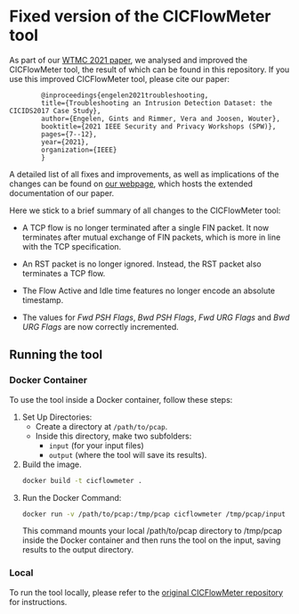 # Fixed version of the CICFlowMeter tool

As part of our [WTMC 2021 paper](https://downloads.distrinet-research.be/WTMC2021/Resources/wtmc2021_Engelen_Troubleshooting.pdf), we analysed and improved the CICFlowMeter tool, the result of 
which can be found in this repository. If you use this improved CICFlowMeter tool, please cite our paper:

            @inproceedings{engelen2021troubleshooting,
            title={Troubleshooting an Intrusion Detection Dataset: the CICIDS2017 Case Study},
            author={Engelen, Gints and Rimmer, Vera and Joosen, Wouter},
            booktitle={2021 IEEE Security and Privacy Workshops (SPW)},
            pages={7--12},
            year={2021},
            organization={IEEE}
            }

A detailed list of all fixes and improvements, as well as implications of the changes can be found on [our webpage](https://downloads.distrinet-research.be/WTMC2021/),
which hosts the extended documentation of our paper. 

Here we stick to a brief summary of all changes to the CICFlowMeter tool: 

- A TCP flow is no longer terminated after a single FIN packet. It now terminates after mutual exchange of 
FIN packets, which is more in line with the TCP specification.
  
- An RST packet is no longer ignored. Instead, the RST packet also terminates a TCP flow.

- The Flow Active and Idle time features no longer encode an absolute timestamp.

- The values for *Fwd PSH Flags*, *Bwd PSH Flags*, *Fwd URG Flags* and *Bwd URG Flags* are now correctly incremented.

## Running the tool

### Docker Container
To use the tool inside a Docker container, follow these steps:

1. Set Up Directories:
     - Create a directory at `/path/to/pcap`.
     - Inside this directory, make two subfolders: 
       - `input` (for your input files)
       - `output` (where the tool will save its results).
2. Build the image.
    ```bash
    docker build -t cicflowmeter .
    ```
2. Run the Docker Command:
    ```bash
    docker run -v /path/to/pcap:/tmp/pcap cicflowmeter /tmp/pcap/input /tmp/pcap/output
    ```
    This command mounts your local /path/to/pcap directory to /tmp/pcap inside the Docker container and then runs the tool on the input, saving results to the output directory.

### Local
To run the tool locally, please refer to the [original CICFlowMeter repository](https://github.com/ahlashkari/CICFlowMeter) for instructions.
